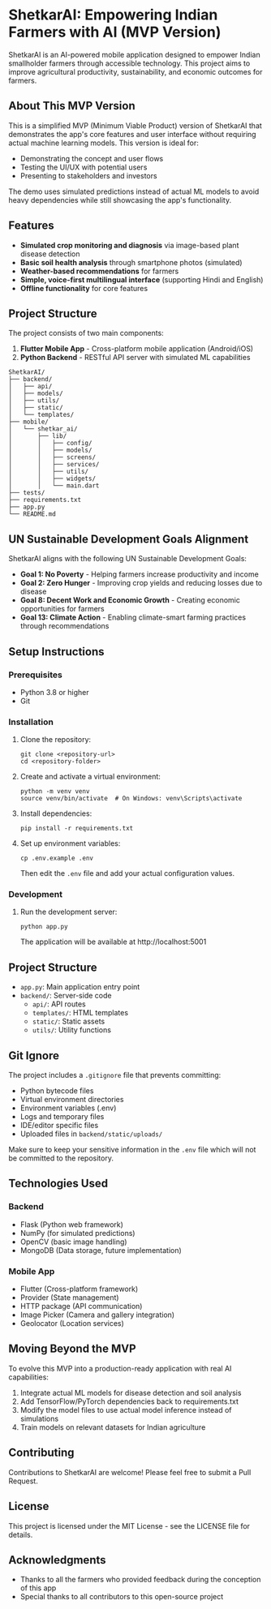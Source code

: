 # ShetkarAI: Empowering Indian Farmers with AI (MVP Version)

ShetkarAI is an AI-powered mobile application designed to empower Indian smallholder farmers through accessible technology. This project aims to improve agricultural productivity, sustainability, and economic outcomes for farmers.

## About This MVP Version

This is a simplified MVP (Minimum Viable Product) version of ShetkarAI that demonstrates the app's core features and user interface without requiring actual machine learning models. This version is ideal for:

- Demonstrating the concept and user flows
- Testing the UI/UX with potential users
- Presenting to stakeholders and investors

The demo uses simulated predictions instead of actual ML models to avoid heavy dependencies while still showcasing the app's functionality.

## Features

- **Simulated crop monitoring and diagnosis** via image-based plant disease detection
- **Basic soil health analysis** through smartphone photos (simulated)
- **Weather-based recommendations** for farmers
- **Simple, voice-first multilingual interface** (supporting Hindi and English)
- **Offline functionality** for core features

## Project Structure

The project consists of two main components:

1. **Flutter Mobile App** - Cross-platform mobile application (Android/iOS)
2. **Python Backend** - RESTful API server with simulated ML capabilities

```
ShetkarAI/
├── backend/
│   ├── api/
│   ├── models/
│   ├── utils/
│   ├── static/
│   └── templates/
├── mobile/
│   └── shetkar_ai/
│       ├── lib/
│       │   ├── config/
│       │   ├── models/
│       │   ├── screens/
│       │   ├── services/
│       │   ├── utils/
│       │   ├── widgets/
│       │   └── main.dart
├── tests/
├── requirements.txt
├── app.py
└── README.md
```

## UN Sustainable Development Goals Alignment

ShetkarAI aligns with the following UN Sustainable Development Goals:

- **Goal 1: No Poverty** - Helping farmers increase productivity and income
- **Goal 2: Zero Hunger** - Improving crop yields and reducing losses due to disease
- **Goal 8: Decent Work and Economic Growth** - Creating economic opportunities for farmers
- **Goal 13: Climate Action** - Enabling climate-smart farming practices through recommendations

## Setup Instructions

### Prerequisites
- Python 3.8 or higher
- Git

### Installation
1. Clone the repository:
   ```
   git clone <repository-url>
   cd <repository-folder>
   ```

2. Create and activate a virtual environment:
   ```
   python -m venv venv
   source venv/bin/activate  # On Windows: venv\Scripts\activate
   ```

3. Install dependencies:
   ```
   pip install -r requirements.txt
   ```

4. Set up environment variables:
   ```
   cp .env.example .env
   ```
   Then edit the `.env` file and add your actual configuration values.

### Development
1. Run the development server:
   ```
   python app.py
   ```
   The application will be available at http://localhost:5001

## Project Structure
- `app.py`: Main application entry point
- `backend/`: Server-side code
  - `api/`: API routes
  - `templates/`: HTML templates
  - `static/`: Static assets
  - `utils/`: Utility functions

## Git Ignore
The project includes a `.gitignore` file that prevents committing:
- Python bytecode files
- Virtual environment directories
- Environment variables (.env)
- Logs and temporary files
- IDE/editor specific files
- Uploaded files in `backend/static/uploads/`

Make sure to keep your sensitive information in the `.env` file which will not be committed to the repository.

## Technologies Used

### Backend
- Flask (Python web framework)
- NumPy (for simulated predictions)
- OpenCV (basic image handling)
- MongoDB (Data storage, future implementation)

### Mobile App
- Flutter (Cross-platform framework)
- Provider (State management)
- HTTP package (API communication)
- Image Picker (Camera and gallery integration)
- Geolocator (Location services)

## Moving Beyond the MVP

To evolve this MVP into a production-ready application with real AI capabilities:

1. Integrate actual ML models for disease detection and soil analysis
2. Add TensorFlow/PyTorch dependencies back to requirements.txt
3. Modify the model files to use actual model inference instead of simulations
4. Train models on relevant datasets for Indian agriculture

## Contributing

Contributions to ShetkarAI are welcome! Please feel free to submit a Pull Request.

## License

This project is licensed under the MIT License - see the LICENSE file for details.

## Acknowledgments

- Thanks to all the farmers who provided feedback during the conception of this app
- Special thanks to all contributors to this open-source project